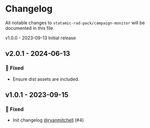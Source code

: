 # Changelog

All notable changes to `statamic-rad-pack/campaign-monitor` will be documented in this file.

v1.0.0 - 2023-09-13
Initial release

## v2.0.1 - 2024-06-13

### 🐛 Fixed

- Ensure dist assets are included.

## v1.0.1 - 2023-09-15

### 🐛 Fixed

- Init changelog [@ryanmitchell](https://github.com/ryanmitchell) (#4)
